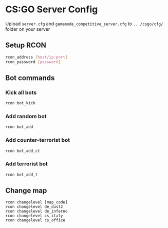 # CS:GO Server Config

Upload `server.cfg` and `gamemode_competitive_server.cfg` to `.../csgo/cfg/` folder on your server

## Setup RCON

```bash
rcon_address [host/ip:port]
rcon_password [password]
```

## Bot commands

### Kick all bots

```bash
rcon bot_kick
```

### Add random bot

```bash
rcon bot_add
```

### Add counter-terrorist bot

```bash
rcon bot_add_ct
```

### Add terrorist bot

```bash
rcon bot_add_t
```

## Change map

```plain
rcon changelevel [map_code]
rcon changelevel de_dust2
rcon changelevel de_inferno
rcon changelevel cs_italy
rcon changelevel cs_office
```
